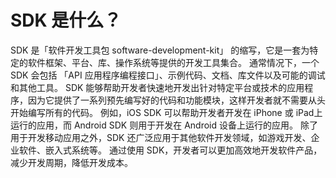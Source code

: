# SDK 是什么？

SDK 是「软件开发工具包 software-development-kit」  的缩写，它是一套为特定的软件框架、平台、库、操作系统等提供的开发工具集合。
通常情况下，一个 SDK 会包括 「API 应用程序编程接口」、示例代码、文档、库文件以及可能的调试和其他工具。
SDK 能够帮助开发者快速地开发出针对特定平台或技术的应用程序，因为它提供了一系列预先编写好的代码和功能模块，这样开发者就不需要从头开始编写所有的代码。
例如，iOS SDK 可以帮助开发者开发在 iPhone 或 iPad上 运行的应用，而 Android SDK 则用于开发在 Android 设备上运行的应用。
除了用于开发移动应用之外，SDK 还广泛应用于其他软件开发领域，如游戏开发、企业软件、嵌入式系统等。
通过使用 SDK，开发者可以更加高效地开发软件产品，减少开发周期，降低开发成本。
